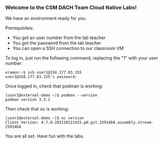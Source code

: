 ### Welcome to the CSM DACH Team Cloud Native Labs!

We have an environment ready for you. 

Prerequisites:
 * You got an user number from the lab teacher
 * You got the password from the lab teacher
 * You can open a SSH connection to our classroom VM

To log in, just run the following command, replacing the "1" with your user number:
```
eramon:~$ ssh user1@158.177.83.155
user1@158.177.83.155's password: 
```

Once logged in, check that podman is working:
```
[user1@external-demo ~]$ podman --version
podman version 3.3.1
```

Then check that oc is working:
```
[user1@external-demo ~]$ oc version
Client Version: 4.7.0-202110121415.p0.git.25914b8.assembly.stream-25914b8
``` 

You are all set. Have fun with the labs.

